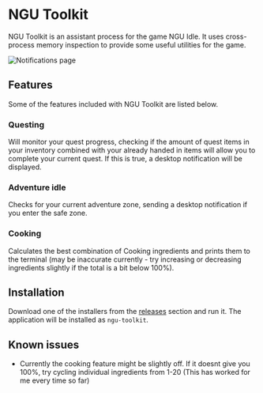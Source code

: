 # NGU Toolkit

NGU Toolkit is an assistant process for the game NGU Idle. It uses cross-process memory inspection to provide some useful utilities for the game.

![Notifications page](https://i.imgur.com/FE8g6Zo.png)

## Features
Some of the features included with NGU Toolkit are listed below.

### Questing
Will monitor your quest progress, checking if the amount of quest items in your inventory combined with your already handed in items will allow you to complete your current quest. If this is true, a desktop notification will be displayed.

### Adventure idle
Checks for your current adventure zone, sending a desktop notification if you enter the safe zone.

### Cooking
Calculates the best combination of Cooking ingredients and prints them to the terminal (may be inaccurate currently - try increasing or decreasing ingredients slightly if the total is a bit below 100%).

## Installation
Download one of the installers from the [releases](https://github.com/naomshi/ngu-toolkit/releases) section and run it. The application will be installed as `ngu-toolkit`.

## Known issues
- Currently the cooking feature might be slightly off. If it doesnt give you 100%, try cycling individual ingredients from 1-20 (This has worked for me every time so far)
